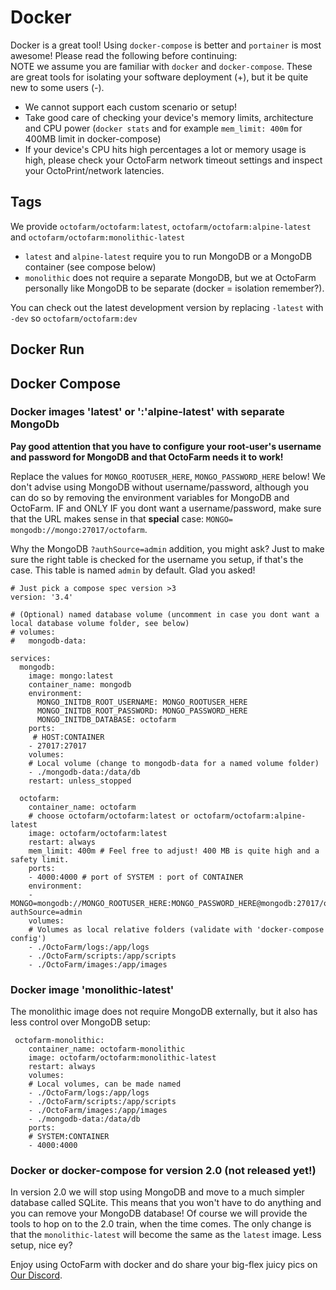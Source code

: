 # Docker

Docker is a great tool! Using `docker-compose` is better and `portainer` is most awesome! Please read the following before continuing:\
NOTE we assume you are familiar with `docker` and `docker-compose`. These are great tools for isolating your software deployment (+), but it be quite new to some users (-).
   - We cannot support each custom scenario or setup!
   - Take good care of checking your device's memory limits, architecture and CPU power (`docker stats` and for example `mem_limit: 400m` for 400MB limit in docker-compose)
   - If your device's CPU hits high percentages a lot or memory usage is high, please check your OctoFarm network timeout settings and inspect your OctoPrint/network latencies.

## Tags

We provide `octofarm/octofarm:latest`, `octofarm/octofarm:alpine-latest` and `octofarm/octofarm:monolithic-latest`
- `latest` and `alpine-latest` require you to run MongoDB or a MongoDB container (see compose below)
- `monolithic` does not require a separate MongoDB, but we at OctoFarm personally like MongoDB to be separate (docker = isolation remember?).

You can check out the latest development version by replacing `-latest` with `-dev` so `octofarm/octofarm:dev`

## Docker Run

## Docker Compose

### Docker images 'latest' or ':'alpine-latest' with separate MongoDb
**Pay good attention that you have to configure your root-user's username and password for MongoDB and that OctoFarm needs it to work!**

Replace the values for `MONGO_ROOTUSER_HERE`, `MONGO_PASSWORD_HERE` below!
We don't advise using MongoDB without username/password, although you can do so by removing the environment variables for MongoDB and OctoFarm. IF and ONLY IF you dont want a username/password, make sure that the URL makes sense in that **special** case: `MONGO= mongodb://mongo:27017/octofarm`.

Why the MongoDB `?authSource=admin` addition, you might ask? Just to make sure the right table is checked for the username you setup, if that's the case. This table is named `admin` by default. Glad you asked!

```docker
# Just pick a compose spec version >3
version: '3.4' 

# (Optional) named database volume (uncomment in case you dont want a local database volume folder, see below)
# volumes:
#   mongodb-data:

services:
  mongodb:
    image: mongo:latest
    container_name: mongodb
    environment:
      MONGO_INITDB_ROOT_USERNAME: MONGO_ROOTUSER_HERE
      MONGO_INITDB_ROOT_PASSWORD: MONGO_PASSWORD_HERE
      MONGO_INITDB_DATABASE: octofarm
    ports:
     # HOST:CONTAINER
    - 27017:27017
    volumes:
    # Local volume (change to mongodb-data for a named volume folder)
    - ./mongodb-data:/data/db
    restart: unless_stopped

  octofarm:
    container_name: octofarm
    # choose octofarm/octofarm:latest or octofarm/octofarm:alpine-latest    
    image: octofarm/octofarm:latest
    restart: always
    mem_limit: 400m # Feel free to adjust! 400 MB is quite high and a safety limit.
    ports:
    - 4000:4000 # port of SYSTEM : port of CONTAINER
    environment:
    - MONGO=mongodb://MONGO_ROOTUSER_HERE:MONGO_PASSWORD_HERE@mongodb:27017/octofarm?authSource=admin
    volumes:
    # Volumes as local relative folders (validate with 'docker-compose config')
    - ./OctoFarm/logs:/app/logs
    - ./OctoFarm/scripts:/app/scripts
    - ./OctoFarm/images:/app/images
```
### Docker image 'monolithic-latest'
The monolithic image does not require MongoDB externally, but it also has less control over MongoDB setup:
```docker
 octofarm-monolithic:
    container_name: octofarm-monolithic
    image: octofarm/octofarm:monolithic-latest
    restart: always
    volumes:
    # Local volumes, can be made named
    - ./OctoFarm/logs:/app/logs   
    - ./OctoFarm/scripts:/app/scripts
    - ./OctoFarm/images:/app/images
    - ./mongodb-data:/data/db 
    ports:
    # SYSTEM:CONTAINER
    - 4000:4000
```

### Docker or docker-compose for version 2.0 (not released yet!)
In version 2.0 we will stop using MongoDB and move to a much simpler database called SQLite. This means that you won't have to do anything and you can remove your MongoDB database!
Of course we will provide the tools to hop on to the 2.0 train, when the time comes. The only change is that the `monolithic-latest` will become the same as the `latest` image. Less setup, nice ey?

Enjoy using OctoFarm with docker and do share your big-flex juicy pics on [Our Discord](https://discord.gg/vjabMUn).
